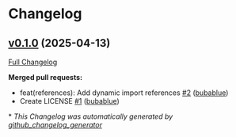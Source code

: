# Changelog

## [v0.1.0](https://github.com/bubablue/dynamic-import-references/tree/v0.1.0) (2025-04-13)

[Full Changelog](https://github.com/bubablue/dynamic-import-references/compare/8de517557934f429cebbfff9a492c757788b43e4...v0.1.0)

**Merged pull requests:**

- feat\(references\): Add dynamic import references [\#2](https://github.com/bubablue/dynamic-import-references/pull/2) ([bubablue](https://github.com/bubablue))
- Create LICENSE [\#1](https://github.com/bubablue/dynamic-import-references/pull/1) ([bubablue](https://github.com/bubablue))



\* *This Changelog was automatically generated by [github_changelog_generator](https://github.com/github-changelog-generator/github-changelog-generator)*

